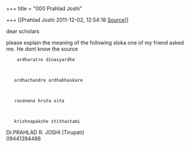 +++
title = "000 Prahlad Joshi"

+++
[[Prahlad Joshi	2011-12-02, 12:54:18 [Source](https://groups.google.com/g/bvparishat/c/ifUnxjKlfck)]]



dear scholars

  

please explain the meaning of the following sloka one of my friend asked me. He dont know the source

  

        ardharatre dinasyardhe

  

       ardhachandre ardhabhaskare

  

       ravanena hruta sita

  

       krishnapakshe stithastami

  

Dr.PRAHLAD R. JOSHI (Tirupati)  
09441394486  
  
  

